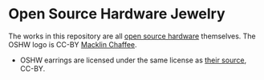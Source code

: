 Open Source Hardware Jewelry
============================

The works in this repository are all [open source hardware][oshw] themselves.
The OSHW logo is CC-BY [Macklin Chaffee](http://macklinchaffee.com/).

* OSHW earrings are licensed under the same license as [their
  source][oshw-logo], CC-BY.

[oshw]: http://www.oshwa.org/definition/
[oshw-logo]: https://www.oshwa.org/open-source-hardware-logo/
